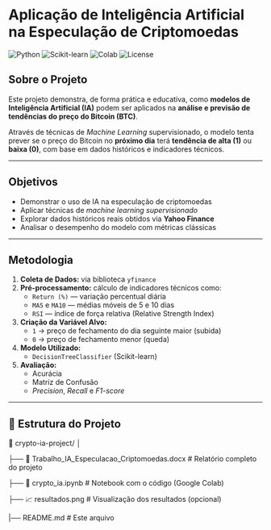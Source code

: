 # Aplicação de Inteligência Artificial na Especulação de Criptomoedas

![Python](https://img.shields.io/badge/Python-3.10-blue?logo=python)
![Scikit-learn](https://img.shields.io/badge/Scikit--Learn-1.3-orange?logo=scikitlearn)
![Colab](https://img.shields.io/badge/Google%20Colab-Notebook-yellow?logo=googlecolab)
![License](https://img.shields.io/badge/License-MIT-green)

## Sobre o Projeto

Este projeto demonstra, de forma prática e educativa, como **modelos de Inteligência Artificial (IA)** podem ser aplicados na **análise e previsão de tendências do preço do Bitcoin (BTC)**.

Através de técnicas de *Machine Learning* supervisionado, o modelo tenta prever se o preço do Bitcoin no **próximo dia** terá **tendência de alta (1)** ou **baixa (0)**, com base em dados históricos e indicadores técnicos.


---

## Objetivos

- Demonstrar o uso de IA na especulação de criptomoedas  
- Aplicar técnicas de *machine learning supervisionado*  
- Explorar dados históricos reais obtidos via **Yahoo Finance**  
- Analisar o desempenho do modelo com métricas clássicas  

---

## Metodologia

1. **Coleta de Dados:** via biblioteca `yfinance`  
2. **Pré-processamento:** cálculo de indicadores técnicos como:
   - `Return (%)` — variação percentual diária  
   - `MA5` e `MA10` — médias móveis de 5 e 10 dias  
   - `RSI` — índice de força relativa (Relative Strength Index)
3. **Criação da Variável Alvo:**  
   - `1` → preço de fechamento do dia seguinte maior (subida)  
   - `0` → preço de fechamento menor (queda)
4. **Modelo Utilizado:**  
   - `DecisionTreeClassifier` (Scikit-learn)
5. **Avaliação:**  
   - Acurácia  
   - Matriz de Confusão  
   - *Precision*, *Recall* e *F1-score*

---

## 🧩 Estrutura do Projeto
📂 crypto-ia-project/
│

├── 📘 Trabalho_IA_Especulacao_Criptomoedas.docx # Relatório completo do projeto

├── 🤖 crypto_ia.ipynb # Notebook com o código (Google Colab)

├── 📈 resultados.png # Visualização dos resultados (opcional)

  |── README.md # Este arquivo
